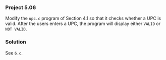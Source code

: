 ### Project 5.06
Modify the `upc.c` program of Section 4.1 so that it checks whether a UPC is
valid. After the users enters a UPC, the program will display either `VALID` or
`NOT VALID`.

### Solution
See `6.c`.
